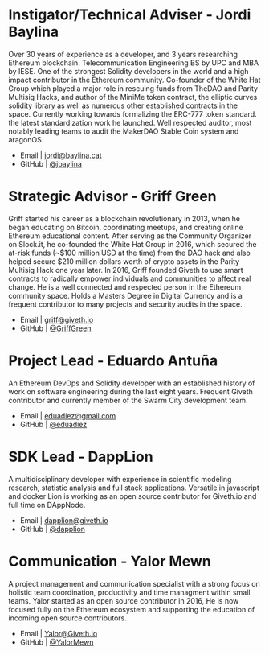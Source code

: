 # Instigator/Technical Adviser - Jordi Baylina 

Over 30 years of experience as a developer, and 3 years researching Ethereum blockchain. Telecommunication Engineering BS by UPC and MBA by IESE. One of the strongest Solidity developers in the world and a high impact contributor in the Ethereum community. Co-founder of the White Hat Group which played a major role in rescuing funds from TheDAO and Parity Multisig Hacks, and author of the MiniMe token contract, the elliptic curves solidity library as well as numerous other established contracts in the space. Currently working towards formalizing the ERC-777 token standard.  the latest standardization work he launched. Well respected auditor, most notably leading teams to audit the MakerDAO Stable Coin system and aragonOS.
- Email | <jordi@baylina.cat>
- GitHub | [@jbaylina](https://github.com/jbaylina)


 # Strategic Advisor - Griff Green
 
Griff started his career as a blockchain revolutionary in 2013, when he began educating on Bitcoin, coordinating meetups, and creating online Ethereum educational content. After serving as the Community Organizer on Slock.it, he co-founded the White Hat Group in 2016, which secured the at-risk funds (~$100 million USD at the time) from the DAO hack and also helped secure $210 million dollars worth of crypto assets in the Parity Multisig Hack one year later. In 2016, Griff founded Giveth to use smart contracts to radically empower individuals and communities to affect real change. He is a well connected and respected person in the Ethereum community space. Holds a Masters Degree in Digital Currency and is a frequent contributor to many projects and security audits in the space.
- Email | <griff@giveth.io>
- GitHub | [@GriffGreen](https://github.com/GriffGreen)


# Project Lead - Eduardo Antuña

An Ethereum DevOps and Solidity developer with an established history of work on software engineering during the last eight years. Frequent Giveth contributor and currently member of the Swarm City development team.
- Email | <eduadiez@gmail.com>
- GitHub | [@eduadiez ](https://github.com/eduadiez)


# SDK Lead - DappLion

A multidisciplinary developer with experience in scientific modeling research, statistic analysis and full stack applications. Versatile in javascript and docker Lion is working as an open source contributor for Giveth.io and full time on DAppNode.
- Email | <dapplion@giveth.io>
- GitHub | [@dapplion](https://github.com/dapplion)


# Communication - Yalor Mewn 

A project management and communication specialist with a strong focus on holistic team coordination, productivity and time managment within small teams. Yalor started as an open source contributor in 2016, He is now focused fully on the Ethereum ecosystem and supporting the education of incoming open source contributors. 

- Email | <Yalor@Giveth.io>
- GitHub | [@YalorMewn](https://github.com/YalorMewn)
